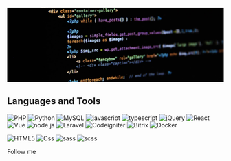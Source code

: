 [![Header](https://github.com/iliziumlion/iliziumlion/blob/main/assets/header.jpg)](https://github.com/iliziumlion)

<!-- About me -->

## Languages and Tools
![PHP](https://img.shields.io/badge/-PHP-090909?style=for-the-badge&logo=php)
![Python](https://img.shields.io/badge/-Python-090909?style=for-the-badge&logo=python)
![MySQL](https://img.shields.io/badge/-MySQL-090909?style=for-the-badge&logo=MySQL)
![javascript](https://img.shields.io/badge/-javascript-090909?style=for-the-badge&logo=javascript)
![typescript](https://img.shields.io/badge/-typescript-090909?style=for-the-badge&logo=typescript)
![jQuery](https://img.shields.io/badge/-jQuery-090909?style=for-the-badge&logo=Query)
![React](https://img.shields.io/badge/-React-090909?style=for-the-badge&logo=React)
![Vue](https://img.shields.io/badge/-Vue-090909?style=for-the-badge&logo=vue.js)
![node.js](https://img.shields.io/badge/-node-090909?style=for-the-badge&logo=node.js)
![Laravel](https://img.shields.io/badge/-Laravel-090909?style=for-the-badge&logo=Laravel)
![Codeigniter](https://img.shields.io/badge/-Codeigniter-090909?style=for-the-badge&logo=Codeigniter)
![Bitrix](https://img.shields.io/badge/-Bitrix-090909?style=for-the-badge&logo=Bitrix)
![Docker](https://img.shields.io/badge/-Docker-090909?style=for-the-badge&logo=docker)

![HTML5](https://img.shields.io/badge/-HTML5-090909?style=for-the-badge&logo=HTML5)
![Css](https://img.shields.io/badge/-Css-090909?style=for-the-badge&logo=Css)
![sass](https://img.shields.io/badge/-sass-090909?style=for-the-badge&logo=sass)
![scss](https://img.shields.io/badge/-scss-090909?style=for-the-badge&logo=scss)

Follow me

<!--
**iliziumlion/iliziumlion** is a ✨ _special_ ✨ repository because its `README.md` (this file) appears on your GitHub profile.

Here are some ideas to get you started:

- 🔭 I’m currently working on ...
- 🌱 I’m currently learning ...
- 👯 I’m looking to collaborate on ...
- 🤔 I’m looking for help with ...
- 💬 Ask me about ...
- 📫 How to reach me: ...
- 😄 Pronouns: ...
- ⚡ Fun fact: ...
-->
